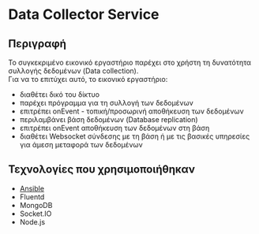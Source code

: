 # Data Collector Service
## Περιγραφή

Το συγκεκριμένο εικονικό εργαστήριο παρέχει στο χρήστη τη δυνατότητα συλλογής δεδομένων (Data collection).</br>
Για να το επιτύχει αυτό, το εικονικό εργαστήριο:
- διαθέτει δικό του δίκτυο
- παρέχει πρόγραμμα για τη συλλογή των δεδομένων
- επιτρέπει onEvent - τοπική/προσωρινή αποθήκευση των δεδομένων
- περιλαμβάνει βάση δεδομένων (Database replication)
- επιτρέπει onEvent αποθήκευση των δεδομένων στη βάση
- διαθέτει Websocket σύνδεσης με τη βάση ή με τις βασικές υπηρεσίες για άμεση μεταφορά των δεδομένων

## Τεχνολογίες που χρησιμοποιήθηκαν

- [Ansible](https://www.fluentd.org/)
- Fluentd
- MongoDB
- Socket.IO
- Node.js

